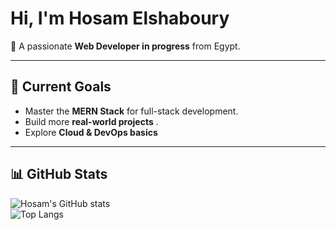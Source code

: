 #  Hi, I'm Hosam Elshaboury  

👾 A passionate **Web Developer in progress** from Egypt.    

---

## 🎯 Current Goals
- Master the **MERN Stack** for full-stack development.    
- Build more **real-world projects** .  
- Explore **Cloud & DevOps basics** 

---

## 📊 GitHub Stats
![Hosam's GitHub stats](https://github-readme-stats.vercel.app/api?username=hshaboury&show_icons=true&theme=tokyonight)  
![Top Langs](https://github-readme-stats.vercel.app/api/top-langs/?username=hshaboury&layout=compact&theme=tokyonight)
